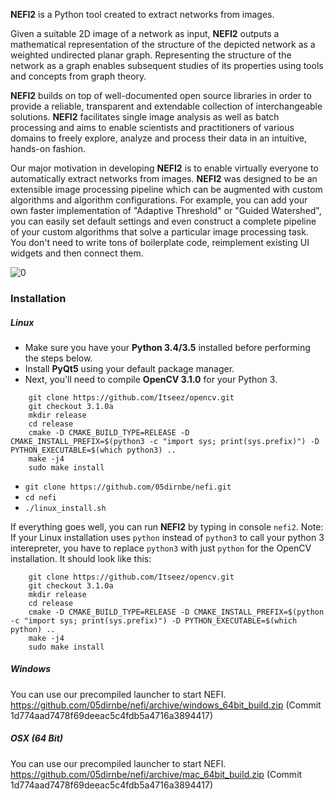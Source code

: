 **NEFI2** is a Python tool created to extract networks from images.

Given a suitable 2D image of a network as input, **NEFI2** outputs a mathematical representation of the structure of the depicted network as a weighted undirected planar graph.
Representing the structure of the network as a graph enables subsequent studies of its properties using tools and concepts from graph theory.

**NEFI2** builds on top of well-documented open source libraries in order to provide a reliable, transparent and extendable collection of interchangeable solutions. **NEFI2** facilitates single image analysis as well as batch processing and aims to enable scientists and practitioners of various domains to freely explore, analyze and process their data in an intuitive, hands-on fashion.

Our major motivation in developing **NEFI2** is to enable virtually everyone to automatically extract networks from images.
**NEFI2** was designed to be an extensible image processing pipeline which can be augmented with custom algorithms and algorithm configurations.
For example, you can add your own faster implementation of "Adaptive Threshold" or "Guided Watershed", you can easily set default settings and even construct a complete pipeline of your custom algorithms that solve a particular image processing task.
You don't need to write tons of boilerplate code, reimplement existing UI widgets and then connect them.


![0](http://i.imgur.com/HGBwF31.png)

### Installation

##### Linux

* Make sure you have your **Python 3.4/3.5** installed before performing the steps below.
* Install **PyQt5** using your default package manager.
* Next, you'll need to compile **OpenCV 3.1.0** for your Python 3.

```
    git clone https://github.com/Itseez/opencv.git
    git checkout 3.1.0a
    mkdir release
    cd release
    cmake -D CMAKE_BUILD_TYPE=RELEASE -D CMAKE_INSTALL_PREFIX=$(python3 -c "import sys; print(sys.prefix)") -D PYTHON_EXECUTABLE=$(which python3) ..
    make -j4
    sudo make install
```

* `git clone https://github.com/05dirnbe/nefi.git`
* `cd nefi`
* `./linux_install.sh`

If everything goes well, you can run **NEFI2** by typing in console `nefi2`.
Note: If your Linux installation uses `python` instead of `python3` to call your python 3 interepreter, you have to replace `python3` with just `python` for the OpenCV installation. It should look like this:

```
    git clone https://github.com/Itseez/opencv.git
    git checkout 3.1.0a
    mkdir release
    cd release
    cmake -D CMAKE_BUILD_TYPE=RELEASE -D CMAKE_INSTALL_PREFIX=$(python -c "import sys; print(sys.prefix)") -D PYTHON_EXECUTABLE=$(which python) ..
    make -j4
    sudo make install
```

##### Windows

You can use our precompiled launcher to start NEFI.
https://github.com/05dirnbe/nefi/archive/windows_64bit_build.zip (Commit 1d774aad7478f69deeac5c4fdb5a4716a3894417)


##### OSX (64 Bit)

You can use our precompiled launcher to start NEFI.
https://github.com/05dirnbe/nefi/archive/mac_64bit_build.zip (Commit 1d774aad7478f69deeac5c4fdb5a4716a3894417)


